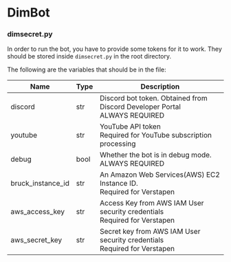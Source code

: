 # DimBot
### dimsecret.py
In order to run the bot, you have to provide some tokens for it to work.
They should be stored inside `dimsecret.py` in the root directory.

The following are the variables that should be in the file:

| Name              | Type | Description                                                               |
|-------------------|------|---------------------------------------------------------------------------|
| discord           | str  | Discord bot token. Obtained from Discord Developer Portal<br>ALWAYS REQUIRED |
| youtube           | str  | YouTube API token<br>Required for YouTube subscription processing            |
| debug             | bool | Whether the bot is in debug mode.<br>ALWAYS REQUIRED                         |
| bruck_instance_id | str  | An Amazon Web Services(AWS) EC2 Instance ID.<br>Required for Verstapen       |
| aws_access_key    | str  | Access Key from AWS IAM User security credentials<br>Required for Verstapen  |
| aws_secret_key    | str  | Secret key from AWS IAM User security credentials<br>Required for Verstapen  |